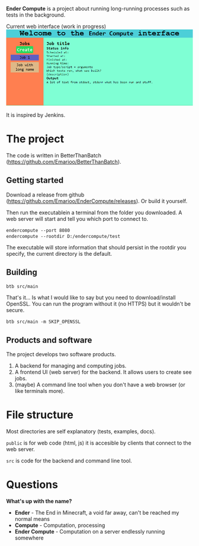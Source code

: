 **Ender Compute** is a project about running long-running processes such as tests in the background.

Current web interface (work in progress)
![](./docs/img/prototype-0.PNG)

It is inspired by Jenkins.

# The project
The code is written in BetterThanBatch (https://github.com/Emarioo/BetterThanBatch).

## Getting started
Download a release from github (https://github.com/Emarioo/EnderCompute/releases).
Or build it yourself.

Then run the executablein a terminal from the folder you downloaded. A web server will start
and tell you which port to connect to.

```
endercompute --port 8080
endercompute --rootdir D:/endercompute/test
```

The executable will store information that should persist in the rootdir you specify, the current directory is the default.

## Building
```
btb src/main
```

That's it... Is what I would like to say but you need to download/install OpenSSL. You can run the program without it (no HTTPS) but it wouldn't be secure.

```
btb src/main -m SKIP_OPENSSL
```

## Products and software
The project develops two software products.
1. A backend for managing and computing jobs.
2. A frontend UI (web server) for the backend. It allows users to create see jobs.
3. (maybe) A command line tool when you don't have a web browser (or like terminals more).

# File structure
Most directories are self explanatory (tests, examples, docs).

`public` is for web code (html, js) it is accesible by clients that connect to the web server.

`src` is code for the backend and command line tool.

# Questions
**What's up with the name?**
- **Ender** - The End in Minecraft, a void far away, can't be reached my normal means
- **Compute** - Computation, processing
- **Ender Compute** - Computation on a server endlessly running somewhere

